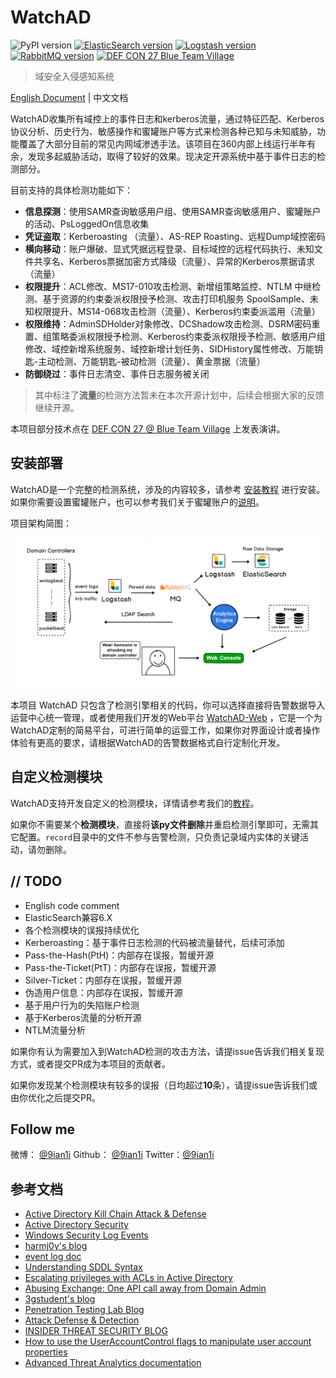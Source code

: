 # WatchAD

![PyPI version](https://img.shields.io/badge/Python-3.6+-blue.svg) [![ElasticSearch version](https://img.shields.io/badge/ElasticSearch-5.X-success.svg)](https://www.elastic.co/guide/en/elasticsearch/reference/5.2/index.html) [![Logstash version](https://img.shields.io/badge/Logstash-6.X-yellowgreen.svg)](https://www.elastic.co/guide/en/logstash/6.2/index.html) [![RabbitMQ version](https://img.shields.io/badge/RabbitMQ-3.7-orange.svg)](https://www.rabbitmq.com/) [![DEF CON 27 Blue Team Village](https://img.shields.io/badge/DEF%20CON%2027-Blue%20Team%20Village-blue.svg)](https://www.blueteamvillage.org/home/dc27/talks#h.p_5uroKErLDdmP)

> 域安全入侵感知系统

[English Document](./README.md) | 中文文档

WatchAD收集所有域控上的事件日志和kerberos流量，通过特征匹配、Kerberos协议分析、历史行为、敏感操作和蜜罐账户等方式来检测各种已知与未知威胁，功能覆盖了大部分目前的常见内网域渗透手法。该项目在360内部上线运行半年有余，发现多起威胁活动，取得了较好的效果。现决定开源系统中基于事件日志的检测部分。

目前支持的具体检测功能如下：

- **信息探测**：使用SAMR查询敏感用户组、使用SAMR查询敏感用户、蜜罐账户的活动、PsLoggedOn信息收集
- **凭证盗取**：Kerberoasting （流量）、AS-REP Roasting、远程Dump域控密码
- **横向移动**：账户爆破、显式凭据远程登录、目标域控的远程代码执行、未知文件共享名、Kerberos票据加密方式降级（流量）、异常的Kerberos票据请求（流量）
- **权限提升**：ACL修改、MS17-010攻击检测、新增组策略监控、NTLM 中继检测、基于资源的约束委派权限授予检测、攻击打印机服务 SpoolSample、未知权限提升、MS14-068攻击检测（流量）、Kerberos约束委派滥用（流量）
- **权限维持**：AdminSDHolder对象修改、DCShadow攻击检测、DSRM密码重置、组策略委派权限授予检测、Kerberos约束委派权限授予检测、敏感用户组修改、域控新增系统服务、域控新增计划任务、SIDHistory属性修改、万能钥匙-主动检测、万能钥匙-被动检测（流量）、黄金票据（流量）
- **防御绕过**：事件日志清空、事件日志服务被关闭

> 其中标注了**流量**的检测方法暂未在本次开源计划中，后续会根据大家的反馈继续开源。

本项目部分技术点在 [DEF CON 27 @ Blue Team Village](https://www.blueteamvillage.org/home/dc27/talks#h.p_5uroKErLDdmP) 上发表演讲。

## 安装部署

WatchAD是一个完整的检测系统，涉及的内容较多，请参考 [安装教程](https://github.com/0Kee-Team/WatchAD/wiki/Install(中文)) 进行安装。如果你需要设置蜜罐账户，也可以参考我们关于蜜罐账户的[说明](https://github.com/0Kee-Team/WatchAD/wiki/Honeypot-Account(中文))。

项目架构简图：

![Architecture](./images/Architecture.png)

本项目 WatchAD 只包含了检测引擎相关的代码，你可以选择直接将告警数据导入运营中心统一管理，或者使用我们开发的Web平台 [WatchAD-Web](https://github.com/0Kee-Team/WatchAD-Web) ，它是一个为WatchAD定制的简易平台，可进行简单的运营工作，如果你对界面设计或者操作体验有更高的要求，请根据WatchAD的告警数据格式自行定制化开发。

## 自定义检测模块

WatchAD支持开发自定义的检测模块，详情请参考我们的[教程](https://github.com/0Kee-Team/WatchAD/wiki/Development(中文))。

如果你不需要某个**检测模块**，直接将**该py文件删除**并重启检测引擎即可，无需其它配置。`record`目录中的文件不参与告警检测，只负责记录域内实体的关键活动，请勿删除。

## // TODO

- English code comment
- ElasticSearch兼容6.X
- 各个检测模块的误报持续优化
- Kerberoasting：基于事件日志检测的代码被流量替代，后续可添加
- Pass-the-Hash(PtH)：内部存在误报，暂缓开源
- Pass-the-Ticket(PtT)：内部存在误报，暂缓开源
- Silver-Ticket：内部存在误报，暂缓开源
- 伪造用户信息：内部存在误报，暂缓开源
- 基于用户行为的失陷账户检测
- 基于Kerberos流量的分析开源
- NTLM流量分析

如果你有认为需要加入到WatchAD检测的攻击方法，请提issue告诉我们相关复现方式，或者提交PR成为本项目的贡献者。

如果你发现某个检测模块有较多的误报（日均超过**10**条），请提issue告诉我们或由你优化之后提交PR。

## Follow me

微博： [@9ian1i](https://weibo.com/u/5242748339)     Github： [@9ian1i](https://github.com/Qianlitp)    Twitter：[@9ian1i](https://twitter.com/9ian1i)

## 参考文档

* [Active Directory Kill Chain Attack & Defense](https://github.com/infosecn1nja/AD-Attack-Defense)
* [Active Directory Security](https://adsecurity.org/)
* [Windows Security Log Events](https://www.ultimatewindowssecurity.com/securitylog/encyclopedia/default.aspx?i=j)
* [harmj0y's blog](https://blog.harmj0y.net/)
* [event log doc](https://docs.microsoft.com/en-us/windows/security/threat-protection/auditing/event-4624)
* [Understanding SDDL Syntax](https://itconnect.uw.edu/wares/msinf/other-help/understanding-sddl-syntax/)
* [Escalating privileges with ACLs in Active Directory](https://blog.fox-it.com/2018/04/26/escalating-privileges-with-acls-in-active-directory/)
* [Abusing Exchange: One API call away from Domain Admin](https://dirkjanm.io/abusing-exchange-one-api-call-away-from-domain-admin/)
* [3gstudent's blog](https://3gstudent.github.io/3gstudent.github.io/)
* [Penetration Testing Lab Blog](https://pentestlab.blog)
* [Attack Defense & Detection](https://adsecurity.org/?page_id=4031)
* [INSIDER THREAT SECURITY BLOG](https://blog.stealthbits.com/)
* [How to use the UserAccountControl flags to manipulate user account properties](https://support.microsoft.com/en-us/help/305144/how-to-use-useraccountcontrol-to-manipulate-user-account-properties)
* [Advanced Threat Analytics documentation](https://docs.microsoft.com/en-us/advanced-threat-analytics/)
